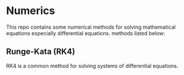 # Numerics

This repo contains some numerical methods for solving mathematical equations especially
differential equations. methods listed below:


## Runge-Kata (RK4)

RK4 is a common method for solving systems of differential equations.
